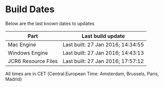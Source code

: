 # Build Dates

Below are the last known dates to updates

Part | Last build update
-----|-----
Mac Engine | Last built: 27 Jan 2016; 14:34:55
Windows Engine | Last built: 27 Jan 2016; 14:43:13
JCR6 Resource Files | Last built: 27 Jan 2016; 17:57:12
All times are in CET (Central European Time: Amsterdam, Brussels, Paris, Madrid)



